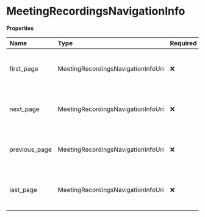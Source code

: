 # MeetingRecordingsNavigationInfo

**Properties**

| Name          | Type                               | Required | Description                                          |
| :------------ | :--------------------------------- | :------- | :--------------------------------------------------- |
| first_page    | MeetingRecordingsNavigationInfoUri | ❌       | Canonical URI for the corresponding page of the list |
| next_page     | MeetingRecordingsNavigationInfoUri | ❌       | Canonical URI for the corresponding page of the list |
| previous_page | MeetingRecordingsNavigationInfoUri | ❌       | Canonical URI for the corresponding page of the list |
| last_page     | MeetingRecordingsNavigationInfoUri | ❌       | Canonical URI for the corresponding page of the list |

<!-- This file was generated by liblab | https://liblab.com/ -->
